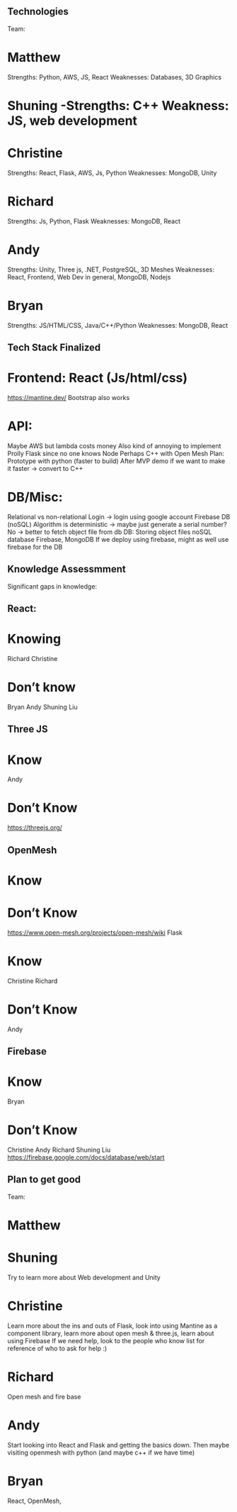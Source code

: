## Technologies

Team: 
# Matthew
Strengths: Python, AWS, JS, React 
Weaknesses: Databases, 3D Graphics
# Shuning -Strengths: C++ Weakness: JS, web development
# Christine
Strengths: React, Flask, AWS, Js, Python
Weaknesses: MongoDB, Unity
# Richard
Strengths: Js, Python, Flask
Weaknesses: MongoDB, React
# Andy 
Strengths: Unity, Three js, .NET, PostgreSQL, 3D Meshes
Weaknesses: React, Frontend, Web Dev in general, MongoDB, Nodejs
# Bryan
Strengths: JS/HTML/CSS, Java/C++/Python
Weaknesses: MongoDB, React
 
## Tech Stack Finalized

# Frontend: React (Js/html/css)
https://mantine.dev/
Bootstrap also works

# API:
Maybe AWS but lambda costs money
Also kind of annoying to implement
Prolly Flask since no one knows Node
Perhaps C++ with Open Mesh
Plan:
Prototype with python (faster to build)
After MVP demo if we want to make it faster → convert to C++

# DB/Misc: 
Relational vs non-relational
Login → login using google account
Firebase DB (noSQL)
Algorithm is deterministic → maybe just generate a serial number? No → better to fetch object file from db
DB:
Storing object files
noSQL database
Firebase, MongoDB
If we deploy using firebase, might as well use firebase for the DB


## Knowledge Assessmment

Significant gaps in knowledge:

## React: 
# Knowing
Richard
Christine
# Don’t know
Bryan
Andy
Shuning Liu
## Three JS
# Know
Andy
# Don’t Know
https://threejs.org/
## OpenMesh
# Know
# Don’t Know
https://www.open-mesh.org/projects/open-mesh/wiki
Flask
# Know
Christine
Richard
# Don’t Know
Andy
## Firebase
# Know
Bryan
# Don’t Know
Christine
Andy
Richard
Shuning Liu
https://firebase.google.com/docs/database/web/start


## Plan to get good

Team: 
# Matthew
# Shuning 
Try to learn more about Web development and Unity
# Christine
Learn more about the ins and outs of Flask, look into using Mantine as a component library, learn more about open mesh & three.js, learn about using Firebase
If we need help, look to the people who know list for reference of who to ask for help :)
# Richard
Open mesh and fire base
# Andy
Start looking into React and Flask and getting the basics down. Then maybe visiting openmesh with python (and maybe c++ if we have time)
# Bryan
React, OpenMesh, 

